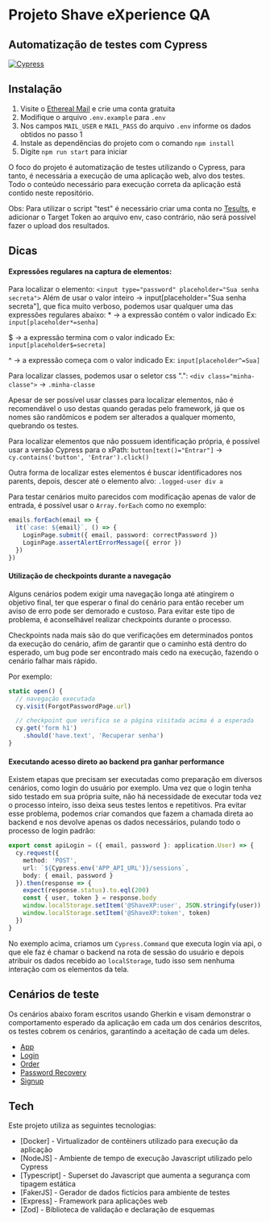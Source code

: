 # Projeto Shave eXperience QA
## Automatização de testes com Cypress

[![Cypress](https://upload.wikimedia.org/wikipedia/commons/a/a4/Cypress.png)](https://www.cypress.io/)

## Instalação

1. Visite o [Ethereal Mail](https://ethereal.email/) e crie uma conta gratuita
2. Modifique o arquivo `.env.example` para `.env`
3. Nos campos `MAIL_USER` e `MAIL_PASS` do arquivo `.env` informe os dados obtidos no passo 1
4. Instale as dependências do projeto com o comando `npm install`
5. Digite `npm run start` para iniciar

O foco do projeto é automatização de testes utilizando o Cypress, para tanto, é necessária a execução de uma aplicação web, alvo dos testes. Todo o conteúdo necessário para execução correta da aplicação está contido neste repositório.

Obs: Para utilizar o script "test" é necessário criar uma conta no [Tesults](https://www.tesults.com/), e adicionar o Target Token ao arquivo env, caso contrário, não será possível fazer o upload dos resultados.

## Dicas

#### Expressões regulares na captura de elementos:
Para localizar o elemento: `<input type="password" placeholder="Sua senha secreta">`
Além de usar o valor inteiro -> input[placeholder="Sua senha secreta"], que fica muito verboso,
podemos usar qualquer uma das expressões regulares abaixo:
\* -> a expressão contém o valor indicado
  Ex: `input[placeholder*=senha]`

$ -> a expressão termina com o valor indicado
  Ex: `input[placeholder$=secreta]`

^ -> a expressão começa com o valor indicado
  Ex: `input[placeholder^=Sua]`

Para localizar classes, podemos usar o seletor css ".":
`<div class="minha-classe">` -> `.minha-classe`

Apesar de ser possível usar classes para localizar elementos, não é recomendável o uso destas quando geradas pelo framework, já que os nomes são randômicos e podem ser alterados a qualquer momento, quebrando os testes.

Para localizar elementos que não possuem identificação própria, é possível usar a versão Cypress para o xPath:
`button[text()="Entrar"]` -> `cy.contains('button', 'Entrar').click()`

Outra forma de localizar estes elementos é buscar identificadores nos parents, depois, descer até o elemento alvo:
`.logged-user div a`

Para testar cenários muito parecidos com modificação apenas de valor de entrada, é possível usar o `Array.forEach` como no exemplo:

```typescript
emails.forEach(email => {
  it(`case: ${email}`, () => {
    LoginPage.submit({ email, password: correctPassword })
    LoginPage.assertAlertErrorMessage({ error })
  })
})      
```

#### Utilização de checkpoints durante a navegação
Alguns cenários podem exigir uma navegação longa até atingirem o objetivo final, ter que esperar o final do cenário para então receber um aviso de erro pode ser demorado e custoso. Para evitar este tipo de problema, é aconselhável realizar checkpoints durante o processo.

Checkpoints nada mais são do que verificações em determinados pontos da execução do cenário, afim de garantir que o caminho está dentro do esperado, um bug pode ser encontrado mais cedo na execução, fazendo o cenário falhar mais rápido.

Por exemplo:
```typescript
static open() {
  // navegação executada
  cy.visit(ForgotPasswordPage.url)

  // checkpoint que verifica se a página visitada acima é a esperada
  cy.get('form h1')
    .should('have.text', 'Recuperar senha')
}
```

#### Executando acesso direto ao backend pra ganhar performance
Existem etapas que precisam ser executadas como preparação em diversos cenários, como login do usuário por exemplo.
Uma vez que o login tenha sido testado em sua própria suite, não há necessidade de executar toda vez o processo inteiro, isso deixa seus testes lentos e repetitivos.
Pra evitar esse problema, podemos criar comandos que fazem a chamada direta ao backend e nos devolve apenas os dados necessários, pulando todo o processo de login padrão:

```typescript
export const apiLogin = ({ email, password }: application.User) => {
  cy.request({
    method: 'POST',
    url: `${Cypress.env('APP_API_URL')}/sessions`,
    body: { email, password }
  }).then(response => {
    expect(response.status).to.eql(200)
    const { user, token } = response.body
    window.localStorage.setItem('@ShaveXP:user', JSON.stringify(user))
    window.localStorage.setItem('@ShaveXP:token', token)
  })
}
```
No exemplo acima, criamos um `Cypress.Command` que executa login via api, o que ele faz é chamar o backend na rota de sessão do usuário e depois atribuir os dados recebido ao `localStorage`, tudo isso sem nenhuma interação com os elementos da tela.

## Cenários de teste
Os cenários abaixo foram escritos usando Gherkin e visam demonstrar o comportamento esperado da aplicação em cada um dos cenários descritos, os testes cobrem os cenários, garantindo a aceitação de cada um deles.

- [App](./features/app.feature.md)
- [Login](./features/login.feature.md)
- [Order](./features/order.feature.md)
- [Password Recovery](./features/password-recover.feature.md)
- [Signup](./features/signup.feature.md)

## Tech

Este projeto utiliza as seguintes tecnologias:

- [Docker] - Virtualizador de contêiners utilizado para execução da aplicação
- [NodeJS] - Ambiente de tempo de execução Javascript utilizado pelo Cypress
- [Typescript] - Superset do Javascript que aumenta a segurança com tipagem estática
- [FakerJS] - Gerador de dados fictícios para ambiente de testes
- [Express] - Framework para aplicações web
- [Zod] - Biblioteca de validação e declaração de esquemas
